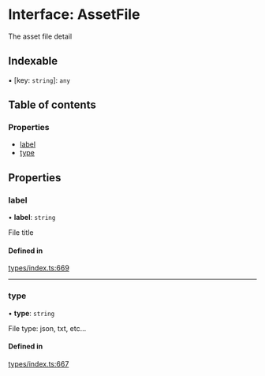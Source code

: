 # Interface: AssetFile

The asset file detail

## Indexable

▪ [key: `string`]: `any`

## Table of contents

### Properties

- [label](AssetFile.md#label)
- [type](AssetFile.md#type)

## Properties

### label

• **label**: `string`

File title

#### Defined in

[types/index.ts:669](https://github.com/nevermined-io/react-components/blob/9a583d0/catalog/src/types/index.ts#L669)

___

### type

• **type**: `string`

File type: json, txt, etc...

#### Defined in

[types/index.ts:667](https://github.com/nevermined-io/react-components/blob/9a583d0/catalog/src/types/index.ts#L667)
